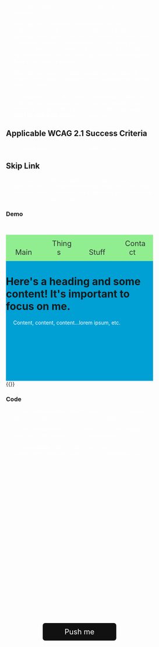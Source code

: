 +++
title = "Skip Links"
toc = true
tags = ["navigation, skip link"]
+++

Skip links are a common accessibility feature on websites. They are shortcuts to important parts of the webpage that makes it easier and quicker for some users – especially users with disabilities – to find their way around. They care commonly placed before the main navigation menu on the page, but can be used anywhere there is a chunk of content.

Skip links are usually hidden visually by default and appear when users navigate to them using the tab key on their keyboard.


{{< warning >}}
It is a common misconception that skip links are only for people who use screen readers, and therefore do not need to be visible on the page. Skip links <strong>must be visible on focus.</strong>
{{< /warning >}}

## Applicable WCAG 2.1 Success Criteria

{{< wcag include="2.4.1" descriptions="true" >}}


## Skip Link

There are multiple approaches to creating skip links, but the main idea is to hide the link from view until it receives keyboard focus. When the link is pressed, focus is moved to the section that is skipped to.

### Demo

{{<demo caption="Skip link using CSS transform to slide link onto page when focused.">}}
	<script type="text/javascript">

		
		demo.getElementById('skipLink').addEventListener('click', function(e) {
  e.preventDefault();
  var target = demo.getElementById('demoHead');
  target.focus();
});
	</script>
<style>

	button {
    font-size: 1.25rem;
    border-radius: 0.33em;
    font-family: inherit;
    background: #111;
    color: #fefefe;
    padding: 0.75rem;
    border: 0;
    text-align: center;
    margin-top: 20vh;
    margin-left: 25%;
    width: 50%;
}

ul {
	list-style: none;
	margin-top: 0px;
	padding-left: 0px;
	background-color: lightgreen;
}

ul > li {
    font-size: 1.25rem;
    font-family: inherit;
    //background: #fff;
    color: #000;
    padding: 0.75rem;
    //border: 1px solid black;
    display: inline-block;
    width: 24%;
    text-align: center;
    margin: 0px;

}

ul > li a {
	width: 100%;
}

ul > li:hover {
	background-color: aliceblue;
}

ul > li a:focus {
	background-color: aliceblue;
}
		body {
  margin: 0;
  height: 500px;
}

* {
 box-sizing: border-box;
}

div {
  height: 50px;
}

.hidden {
  padding: 0.75rem;
  padding-bottom: 1.25rem;
  position: absolute;
  background: #000;
  color: #fff;
  left: 50%;
  height: 50px;
  transform: translateY(-100%);
  transition: transform 0.3s;
  opacity: 0;
}

.hidden:focus {
	transform: translateY(0%);
  opacity: 1;
  border: 2px solid aliceblue;
}

*:focus {
    border: 2px solid blue;
}

a {
  color: #333;
  text-decoration: none;
  padding: 0.5rem;
}

#content {
	height: 400px;
	background-color: #009FD4;
}
#demomain {
	
}
p {
	color: white;
	padding-left: 20px;
}

	</style>
    

<a class="hidden" id="skipLink" href="#demomain">Skip to content</a>
<div id="content">
	<nav>
	<ul>
		<li><a href="#">Main</a></li>
		<li><a href="#">Things</a></li>
		<li><a href="#">Stuff</a></li>
		<li><a href="#">Contact</a></li>
	</ul>
</nav>
	<div id="demomain">
		<h1 id="demoHead">Here's a heading and some content! It's important to focus on me.</h1>
    <p>Content, content, content...lorem ipsum, etc.</p>
		<button id="demoBtn">Push me</button>
	</div>
</div>
{{</demo>}}

### Code

{{< expandable label="HTML" level="1" >}}
{{< snippet file="skipLink_html.md" >}}
{{< /expandable >}}

{{< expandable label="CSS" level="2" >}}
{{< snippet file="skipLink_css.md" >}}
{{< /expandable >}}

{{< expandable label="JavaScript" level="3" >}}
{{< snippet file="skipLink_js.md" >}}
{{< /expandable >}}

